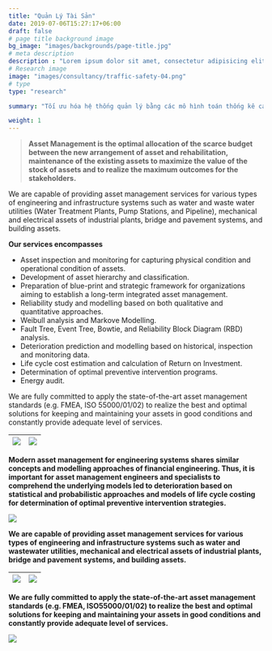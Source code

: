 ```yaml
---
title: "Quản Lý Tài Sản"
date: 2019-07-06T15:27:17+06:00
draft: false
# page title background image
bg_image: "images/backgrounds/page-title.jpg"
# meta description
description : "Lorem ipsum dolor sit amet, consectetur adipisicing elit, sed do eiusmod tempor incididunt ut labore. dolore magna aliqua. Ut enim ad minim veniam, quis nostrud."
# Research image
image: "images/consultancy/traffic-safety-04.png"
# type
type: "research"

summary: "Tối ưu hóa hệ thống quản lý bằng các mô hình toán thống kê cao cấp, giúp chủ đầu tư tiết kiệm chi phí vận hành."

weight: 1
---
```



> **Asset Management is the optimal allocation of the scarce budget between the new arrangement of asset and rehabilitation, maintenance of the existing assets to maximize the value of the stock of assets and to realize the maximum outcomes for the stakeholders.**

We are capable of providing asset management services for various types of engineering and infrastructure systems such as water and waste water utilities (Water Treatment Plants, Pump Stations, and Pipeline), mechanical and electrical assets of industrial plants, bridge and pavement systems, and building assets.

**Our services encompasses**

-	Asset inspection and monitoring for capturing physical condition and operational condition of assets.
-	Development of asset hierarchy and classification.
-	Preparation of blue-print and strategic framework for organizations aiming to establish a long-term integrated asset management.
-	Reliability study and modelling based on both qualitative and quantitative approaches.
- Weibull analysis and Markove Modelling.
-	Fault Tree, Event Tree, Bowtie, and Reliability Block Diagram (RBD) analysis.
-	Deterioration prediction and modelling based on historical, inspection and monitoring data.
-	Life cycle cost estimation and calculation of Return on Investment.
-	Determination of optimal preventive intervention programs.
-	Energy audit.

We are fully committed to apply the state-of-the-art asset management standards (e.g. FMEA, ISO 55000/01/02) to realize the best and optimal solutions for keeping and maintaining your assets in good conditions and constantly provide adequate level of services.

| ![](/images/consultancy/iso55000.png)|![](/images/consultancy/iam_pomplus.jpg)
|:---:|:---:|

**Modern asset management for engineering systems shares similar concepts and modelling approaches of financial engineering. Thus, it is important for asset management engineers and specialists to comprehend the underlying models led to deterioration based on statistical and probabilistic approaches and models of life cycle costing for determination of optimal preventive intervention strategies.**

![](/images/consultancy/weibullplot.png)

**We are capable of providing asset management services for various types of engineering and infrastructure systems such as water and wastewater utilities, mechanical and electrical assets of industrial plants, bridge and pavement systems, and building assets.**

| ![](/images/consultancy/cs.jpg)|![](/images/consultancy/05-FMEA.jpg)
|:---:|:---:|


**We are fully committed to apply the state-of-the-art asset management standards (e.g. FMEA, ISO55000/01/02) to realize the best and optimal solutions for keeping and maintaining your assets in good conditions and constantly provide adequate level of services.**

![](/images/fta02.png)

